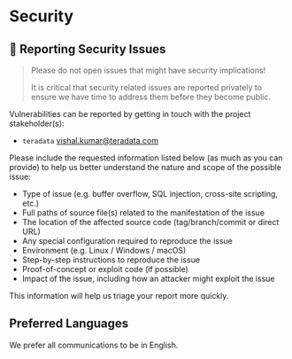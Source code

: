 # Security

## 🔐 Reporting Security Issues

> Please do not open issues that might have security implications!
>
> It is critical that security related issues are reported privately to ensure we have time to address them before they become public.

Vulnerabilities can be reported by getting in touch with the project stakeholder(s):

- `teradata` [vishal.kumar@teradata.com](mailto:vishal.kumar@teradata.com)

Please include the requested information listed below (as much as you can provide) to help us better understand the nature and scope of the possible issue:

- Type of issue (e.g. buffer overflow, SQL injection, cross-site scripting, etc.)
- Full paths of source file(s) related to the manifestation of the issue
- The location of the affected source code (tag/branch/commit or direct URL)
- Any special configuration required to reproduce the issue
- Environment (e.g. Linux / Windows / macOS)
- Step-by-step instructions to reproduce the issue
- Proof-of-concept or exploit code (if possible)
- Impact of the issue, including how an attacker might exploit the issue

This information will help us triage your report more quickly.

## Preferred Languages

We prefer all communications to be in English.
